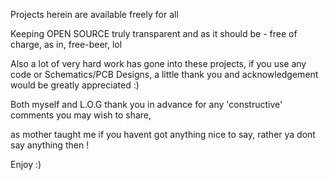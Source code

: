 Projects herein are available freely for all

Keeping OPEN SOURCE truly transparent and as it should be - free of charge, as in, free-beer, lol

Also a lot of very hard work has gone into these projects, if you use any code or Schematics/PCB Designs,
a little thank you and acknowledgement would be greatly appreciated :)

Both myself and L.O.G thank you in advance for any 'constructive' comments you may wish to share, 

as mother taught me if you havent got anything nice to say, rather ya dont say anything then !

Enjoy :)

